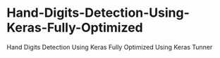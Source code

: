 # Hand-Digits-Detection-Using-Keras-Fully-Optimized
Hand Digits Detection Using Keras Fully Optimized Using Keras Tunner
